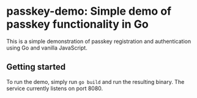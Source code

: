 # passkey-demo: Simple demo of passkey functionality in Go

This is a simple demonstration of passkey registration and authentication using Go and vanilla JavaScript.

## Getting started

To run the demo, simply run `go build` and run the resulting binary. The service currently listens on port 8080.
